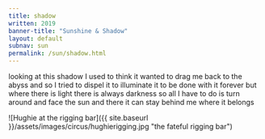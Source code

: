```yaml
---
title: shadow 
written: 2019
banner-title: "Sunshine & Shadow" 
layout: default
subnav: sun
permalink: /sun/shadow.html
---
```


<div class="poem">
looking at this shadow  
I used to think  
it wanted to drag me  
back to the abyss  
and so I tried to dispel it  
to illuminate it  
to be done with it forever  
but where there is light  
there is always darkness  
so all I have to do  
is turn around  
and face the sun  
and there it can stay  
behind me  
where it belongs
</div>

![Hughie at the rigging bar]({{ site.baseurl }}/assets/images/circus/hughierigging.jpg "the fateful rigging bar")
